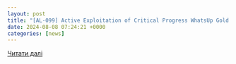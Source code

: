 ```yaml
---
layout: post
title: "[AL-099] Active Exploitation of Critical Progress WhatsUp Gold Vulnerability"
date: 2024-08-08 07:24:21 +0000
categories: [news]
---
```


[Читати далі](https://www.csa.gov.sg/alerts-advisories/alerts/2024/al-2024-099)
